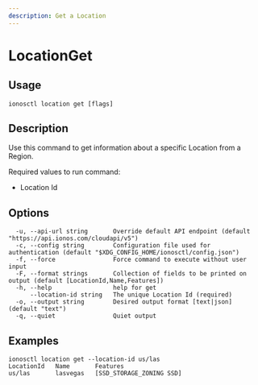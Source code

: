 ```yaml
---
description: Get a Location
---
```


# LocationGet

## Usage

```text
ionosctl location get [flags]
```

## Description

Use this command to get information about a specific Location from a Region.

Required values to run command:

* Location Id

## Options

```text
  -u, --api-url string       Override default API endpoint (default "https://api.ionos.com/cloudapi/v5")
  -c, --config string        Configuration file used for authentication (default "$XDG_CONFIG_HOME/ionosctl/config.json")
  -f, --force                Force command to execute without user input
  -F, --format strings       Collection of fields to be printed on output (default [LocationId,Name,Features])
  -h, --help                 help for get
      --location-id string   The unique Location Id (required)
  -o, --output string        Desired output format [text|json] (default "text")
  -q, --quiet                Quiet output
```

## Examples

```text
ionosctl location get --location-id us/las 
LocationId   Name       Features
us/las       lasvegas   [SSD_STORAGE_ZONING SSD]
```

